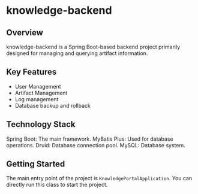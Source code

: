 # knowledge-backend

## Overview
knowledge-backend is a Spring Boot-based backend project primarily designed for managing and querying artifact information.

## Key Features
- User Management
- Artifact Management
- Log management
- Database backup and rollback
  
## Technology Stack
Spring Boot: The main framework.
MyBatis Plus: Used for database operations.
Druid: Database connection pool.
MySQL: Database system.

## Getting Started
The main entry point of the project is `KnowledgePortalApplication`. You can directly run this class to start the project.
